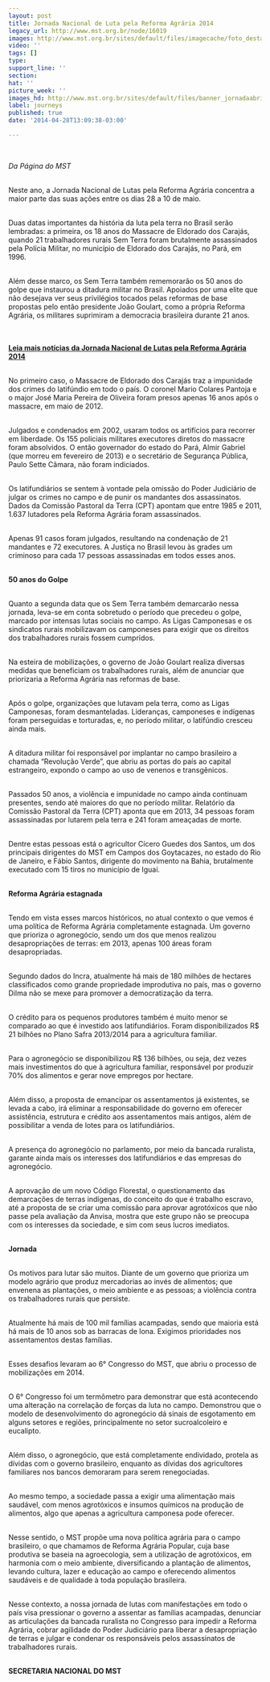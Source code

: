 ```yaml
---
layout: post
title: Jornada Nacional de Luta pela Reforma Agrária 2014
legacy_url: http://www.mst.org.br/node/16019
images: http://www.mst.org.br/sites/default/files/imagecache/foto_destaque/banner_jornadaabril_paginamst3.jpg
video: ''
tags: []
type: 
support_line: ''
section: 
hat: ''
picture_week: ''
images_hd: http://www.mst.org.br/sites/default/files/banner_jornadaabril_paginamst3.jpg
label: journeys
published: true
date: '2014-04-28T13:09:38-03:00'

---
```

<p>&nbsp;</p><p><em>Da Página do MST</em><br>&nbsp;</p><p>Neste ano, a Jornada Nacional de Lutas pela Reforma Agrária concentra a maior parte das suas ações entre os dias 28 a 10 de maio.&nbsp;<br>&nbsp;</p><p>Duas datas importantes da história da luta pela terra no Brasil serão lembradas: a primeira, os 18 anos do Massacre de Eldorado dos Carajás, quando 21 trabalhadores rurais Sem Terra foram brutalmente assassinados pela Polícia Militar, no município de Eldorado dos Carajás, no Pará, em 1996.&nbsp;</p><p><br>Além desse marco, os Sem Terra também rememorarão os 50 anos do golpe que instaurou a ditadura militar no Brasil. Apoiados por uma elite que não desejava ver seus privilégios tocados pelas reformas de base propostas pelo então presidente João Goulart, como a própria Reforma Agrária, os militares suprimiram a democracia brasileira durante 21 anos.&nbsp;</p><p><br><br><a href="http://www.mst.org.br/taxonomy/term/1232"><strong>Leia mais notícias da Jornada Nacional de Lutas pela Reforma Agrária 2014</strong></a></p><p><br>No primeiro caso, o Massacre de Eldorado dos Carajás traz a impunidade dos crimes do latifúndio em todo o país. O coronel Mario Colares Pantoja e o major José Maria Pereira de Oliveira foram presos apenas 16 anos após o massacre, em maio de 2012.&nbsp;</p><p><br>Julgados e condenados em 2002, usaram todos os artifícios para recorrer em liberdade. Os 155 policiais militares executores diretos do massacre foram absolvidos. O então governador do estado do Pará, Almir Gabriel (que morreu em fevereiro de 2013) e o secretário de Segurança Pública, Paulo Sette Câmara, não foram indiciados.</p><p><br>Os latifundiários se sentem à vontade pela omissão do Poder Judiciário de julgar os crimes no campo e de punir os mandantes dos assassinatos. Dados da Comissão Pastoral da Terra (CPT) apontam que entre 1985 e 2011, 1.637 lutadores pela Reforma Agrária foram assassinados.</p><p><br>Apenas 91 casos foram julgados, resultando na condenação de 21 mandantes e 72 executores. A Justiça no Brasil levou às grades um criminoso para cada 17 pessoas assassinadas em todos esses anos.</p><p><br><strong>50 anos do Golpe</strong></p><p><br>Quanto a segunda data que os Sem Terra também demarcarão nessa jornada, leva-se em conta sobretudo o período que precedeu o golpe, marcado por intensas lutas sociais no campo. As Ligas Camponesas e os sindicatos rurais mobilizavam os camponeses para exigir que os direitos dos trabalhadores rurais fossem cumpridos.&nbsp;</p><p><br>Na esteira de mobilizações, o governo de João Goulart realiza diversas medidas que beneficiam os trabalhadores rurais, além de anunciar que priorizaria a Reforma Agrária nas reformas de base.</p><p><br>Após o golpe, organizações que lutavam pela terra, como as Ligas Camponesas, foram desmanteladas. Lideranças, camponeses e indígenas foram perseguidas e torturadas, e, no período militar, o latifúndio cresceu ainda mais.&nbsp;</p><p><br>A ditadura militar foi responsável por implantar no campo brasileiro a chamada “Revolução Verde”, que abriu as portas do país ao capital estrangeiro, expondo o campo ao uso de venenos e transgênicos.&nbsp;</p><p><br>Passados 50 anos, a violência e impunidade no campo ainda continuam presentes, sendo até maiores do que no período militar. Relatório da Comissão Pastoral da Terra (CPT) aponta que em 2013, 34 pessoas foram assassinadas por lutarem pela terra e 241 foram ameaçadas de morte.&nbsp;</p><p><br>Dentre estas pessoas está o agricultor Cícero Guedes dos Santos, um dos principais dirigentes do MST em Campos dos Goytacazes, no estado do Rio de Janeiro, e Fábio Santos, dirigente do movimento na Bahia, brutalmente executado com 15 tiros no município de Iguaí.</p><p><br><strong>Reforma Agrária estagnada</strong></p><p><br>Tendo em vista esses marcos históricos, no atual contexto o que vemos é uma política de Reforma Agrária completamente estagnada. Um governo que prioriza o agronegócio, sendo um dos que menos realizou desapropriações de terras: em 2013, apenas 100 áreas foram desapropriadas.</p><p><br>Segundo dados do Incra, atualmente há mais de 180 milhões de hectares classificados como grande propriedade improdutiva no país, mas o governo Dilma não se mexe para promover a democratização da terra.&nbsp;</p><p><br>O crédito para os pequenos produtores também é muito menor se comparado ao que é investido aos latifundiários. Foram disponibilizados R$ 21 bilhões no Plano Safra 2013/2014 para a agricultura familiar.&nbsp;</p><p><br>Para o agronegócio se disponibilizou R$ 136 bilhões, ou seja, dez vezes mais investimentos do que à agricultura familiar, responsável por produzir 70% dos alimentos e gerar nove empregos por hectare.</p><p><br>Além disso, a proposta de emancipar os assentamentos já existentes, se levada a cabo, irá eliminar a responsabilidade do governo em oferecer assistência, estrutura e crédito aos assentamentos mais antigos, além de possibilitar a venda de lotes para os latifundiários.&nbsp;</p><p><br>A presença do agronegócio no parlamento, por meio da bancada ruralista, garante ainda mais os interesses dos latifundiários e das empresas do agronegócio.&nbsp;</p><p><br>A aprovação de um novo Código Florestal, o questionamento das demarcações de terras indígenas, do conceito do que é trabalho escravo, até a proposta de se criar uma comissão para aprovar agrotóxicos que não passe pela avaliação da Anvisa, mostra que este grupo não se preocupa com os interesses da sociedade, e sim com seus lucros imediatos.</p><p><br><strong>Jornada</strong></p><p><br>Os motivos para lutar são muitos. Diante de um governo que prioriza um modelo agrário que produz mercadorias ao invés de alimentos; que envenena as plantações, o meio ambiente e as pessoas; a violência contra os trabalhadores rurais que persiste.&nbsp;</p><p><br>Atualmente há mais de 100 mil famílias acampadas, sendo que maioria está há mais de 10 anos sob as barracas de lona. Exigimos prioridades nos assentamentos destas famílias.</p><p><br>Esses desafios levaram ao 6° Congresso do MST, que abriu o processo de mobilizações em 2014.</p><p><br>O 6° Congresso foi um termômetro para demonstrar que está acontecendo uma alteração na correlação de forças da luta no campo. Demonstrou que o modelo de desenvolvimento do agronegócio dá sinais de esgotamento em alguns setores e regiões, principalmente no setor sucroalcoleiro e eucalipto.</p><p><br>Além disso, o agronegócio, que está completamente endividado, protela as dívidas com o governo brasileiro, enquanto as dívidas dos agricultores familiares nos bancos demoraram para serem renegociadas.</p><p><br>Ao mesmo tempo, a sociedade passa a exigir uma alimentação mais saudável, com menos agrotóxicos e insumos químicos na produção de alimentos, algo que apenas a agricultura camponesa pode oferecer.</p><p><br>Nesse sentido, o MST propõe uma nova política agrária para o campo brasileiro, o que chamamos de Reforma Agrária Popular, cuja base produtiva se baseia na agroecologia, sem a utilização de agrotóxicos, em harmonia com o meio ambiente, diversificando a plantação de alimentos, levando cultura, lazer e educação ao campo e oferecendo alimentos saudáveis e de qualidade à toda população brasileira. &nbsp;</p><p><br>Nesse contexto, a nossa jornada de lutas com manifestações em todo o país visa pressionar o governo a assentar as famílias acampadas, denunciar as articulações da bancada ruralista no Congresso para impedir a Reforma Agrária, cobrar agilidade do Poder Judiciário para liberar a desapropriação de terras e julgar e condenar os responsáveis pelos assassinatos de trabalhadores rurais.&nbsp;</p><p><strong><br>SECRETARIA NACIONAL DO MST</strong></p><div><strong><br></strong></div>
